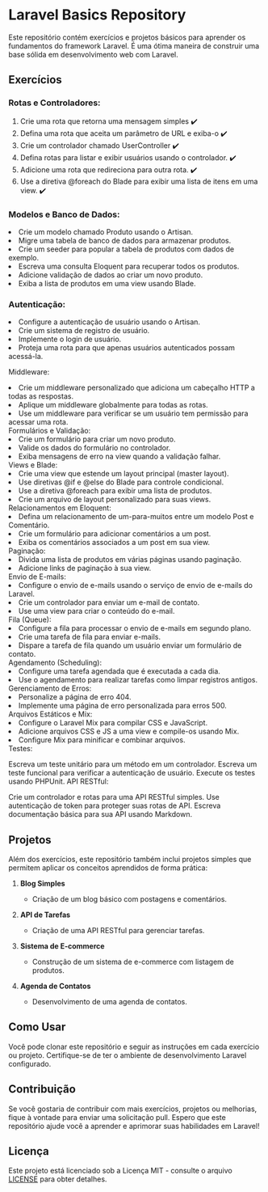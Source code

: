 # Laravel Basics Repository

Este repositório contém exercícios e projetos básicos para aprender os fundamentos do framework Laravel. É uma ótima maneira de construir uma base sólida em desenvolvimento web com Laravel.

## Exercícios

<h3>Rotas e Controladores:</h3>

<ol>
  <li>Crie uma rota que retorna uma mensagem simples ✔️</li>
  <li>Defina uma rota que aceita um parâmetro de URL e exiba-o ✔️</li>
  <li>Crie um controlador chamado UserController ✔️</li>
  <li>Defina rotas para listar e exibir usuários usando o controlador. ✔️</li>
  <li>Adicione uma rota que redireciona para outra rota. ✔️</li>
  <li>Use a diretiva @foreach do Blade para exibir uma lista de itens em uma view. ✔️</li>
</ol>

<h3>Modelos e Banco de Dados:</h3>

<ol></ol>
   <li>Crie um modelo chamado Produto usando o Artisan.</li>
   <li>Migre uma tabela de banco de dados para armazenar produtos.</li>
   <li>Crie um seeder para popular a tabela de produtos com dados de exemplo.</li>
   <li>Escreva uma consulta Eloquent para recuperar todos os produtos.</li>
   <li>Adicione validação de dados ao criar um novo produto.</li>
   <li>Exiba a lista de produtos em uma view usando Blade.</li>
</ol>

<h3>Autenticação:</h3>

<li>Configure a autenticação de usuário usando o Artisan.</li>
<li>Crie um sistema de registro de usuário.</li>
<li>Implemente o login de usuário.</li>
<li>Proteja uma rota para que apenas usuários autenticados possam acessá-la.</li>

Middleware:

<li>Crie um middleware personalizado que adiciona um cabeçalho HTTP a todas as respostas.</li>
<li>Aplique um middleware globalmente para todas as rotas.</li>
<li>Use um middleware para verificar se um usuário tem permissão para acessar uma rota.</li>
Formulários e Validação:

<li>Crie um formulário para criar um novo produto.</li>
<li>Valide os dados do formulário no controlador.</li>
<li>Exiba mensagens de erro na view quando a validação falhar.</li>
Views e Blade:

<li>Crie uma view que estende um layout principal (master layout).</li>
<li>Use diretivas @if e @else do Blade para controle condicional.</li>
<li>Use a diretiva @foreach para exibir uma lista de produtos.</li>
<li>Crie um arquivo de layout personalizado para suas views.</li>
Relacionamentos em Eloquent:

<li>Defina um relacionamento de um-para-muitos entre um modelo Post e Comentário.</li>
<li>Crie um formulário para adicionar comentários a um post.</li>
<li>Exiba os comentários associados a um post em sua view.</li>
Paginação:

<li>Divida uma lista de produtos em várias páginas usando paginação.</li>
<li>Adicione links de paginação à sua view.</li>
Envio de E-mails:

<li>Configure o envio de e-mails usando o serviço de envio de e-mails do Laravel.</li>
<li>Crie um controlador para enviar um e-mail de contato.</li>
<li>Use uma view para criar o conteúdo do e-mail.</li>
Fila (Queue):

<li>Configure a fila para processar o envio de e-mails em segundo plano.</li>
<li>Crie uma tarefa de fila para enviar e-mails.</li>
<li>Dispare a tarefa de fila quando um usuário enviar um formulário de contato.</li>
Agendamento (Scheduling):

<li>Configure uma tarefa agendada que é executada a cada dia.</li>
<li>Use o agendamento para realizar tarefas como limpar registros antigos.</li>
Gerenciamento de Erros:

<li>Personalize a página de erro 404.</li>
<li>Implemente uma página de erro personalizada para erros 500.</li>
Arquivos Estáticos e Mix:

<li>Configure o Laravel Mix para compilar CSS e JavaScript.</li>
<li>Adicione arquivos CSS e JS a uma view e compile-os usando Mix.</li>
<li>Configure Mix para minificar e combinar arquivos.</li>
Testes:

Escreva um teste unitário para um método em um controlador.
Escreva um teste funcional para verificar a autenticação de usuário.
Execute os testes usando PHPUnit.
API RESTful:

Crie um controlador e rotas para uma API RESTful simples.
Use autenticação de token para proteger suas rotas de API.
Escreva documentação básica para sua API usando Markdown.

## Projetos

Além dos exercícios, este repositório também inclui projetos simples que permitem aplicar os conceitos aprendidos de forma prática:

1. **Blog Simples**
   - Criação de um blog básico com postagens e comentários.

2. **API de Tarefas**
   - Criação de uma API RESTful para gerenciar tarefas.

3. **Sistema de E-commerce**
   - Construção de um sistema de e-commerce com listagem de produtos.

4. **Agenda de Contatos**
   - Desenvolvimento de uma agenda de contatos.

## Como Usar

Você pode clonar este repositório e seguir as instruções em cada exercício ou projeto. Certifique-se de ter o ambiente de desenvolvimento Laravel configurado.

## Contribuição

Se você gostaria de contribuir com mais exercícios, projetos ou melhorias, fique à vontade para enviar uma solicitação pull. Espero que este repositório ajude você a aprender e aprimorar suas habilidades em Laravel!

## Licença

Este projeto está licenciado sob a Licença MIT - consulte o arquivo [LICENSE](LICENSE) para obter detalhes.
